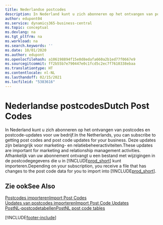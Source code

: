 ```yaml
---
title: Nederlandse postcodes
description: In Nederland kunt u zich abonneren op het ontvangen van postcodes en postcode-updates voor uw bedrijf. Deze updates zijn belangrijk voor marketing- en relatiebeheeractiviteiten.
author: edupont04
ms.service: dynamics365-business-central
ms.topic: conceptual
ms.devlang: na
ms.tgt_pltfrm: na
ms.workload: na
ms.search.keywords: ''
ms.date: 10/01/2020
ms.author: edupont
ms.openlocfilehash: a106198894f15e0d8edafa660a2b1ed77f0667e9
ms.sourcegitcommit: ff2b55b7e790447e0c1fcd5c2ec7f7610338ebaa
ms.translationtype: HT
ms.contentlocale: nl-NL
ms.lasthandoff: 02/15/2021
ms.locfileid: "5383616"
---
```

# <a name="dutch-post-codes"></a><span data-ttu-id="55cff-104">Nederlandse postcodes</span><span class="sxs-lookup"><span data-stu-id="55cff-104">Dutch Post Codes</span></span>

<span data-ttu-id="55cff-105">In Nederland kunt u zich abonneren op het ontvangen van postcodes en postcode-updates voor uw bedrijf.</span><span class="sxs-lookup"><span data-stu-id="55cff-105">In the Netherlands, you can subscribe to getting post codes and post code updates for your business.</span></span> <span data-ttu-id="55cff-106">Deze updates zijn belangrijk voor marketing- en relatiebeheeractiviteiten.</span><span class="sxs-lookup"><span data-stu-id="55cff-106">These updates are important for marketing and relationship management activities.</span></span> <span data-ttu-id="55cff-107">Afhankelijk van uw abonnement ontvangt u een bestand met wijzigingen in de postcodegegevens die u in [!INCLUDE[prod_short](../../includes/prod_short.md)] kunt importeren.</span><span class="sxs-lookup"><span data-stu-id="55cff-107">Depending on your subscription, you receive a file that has changes to the post code data for you to import into [!INCLUDE[prod_short](../../includes/prod_short.md)].</span></span>  

## <a name="see-also"></a><span data-ttu-id="55cff-108">Zie ook</span><span class="sxs-lookup"><span data-stu-id="55cff-108">See Also</span></span>

 [<span data-ttu-id="55cff-109">Postcodes importeren</span><span class="sxs-lookup"><span data-stu-id="55cff-109">Import Post Codes</span></span>](how-to-import-post-codes.md)  
 [<span data-ttu-id="55cff-110">Updates van postcodes importeren</span><span class="sxs-lookup"><span data-stu-id="55cff-110">Import Post Code Updates</span></span>](how-to-import-post-code-updates.md)  
 [<span data-ttu-id="55cff-111">PostNL-postcodetabellen</span><span class="sxs-lookup"><span data-stu-id="55cff-111">PostNL post code tables</span></span>](https://www.postnl.nl/zakelijke-oplossingen/procesoptimalisatie-met-dataoplossingen/postcodetabel/aanvragen)  


[!INCLUDE[footer-include](../../includes/footer-banner.md)]